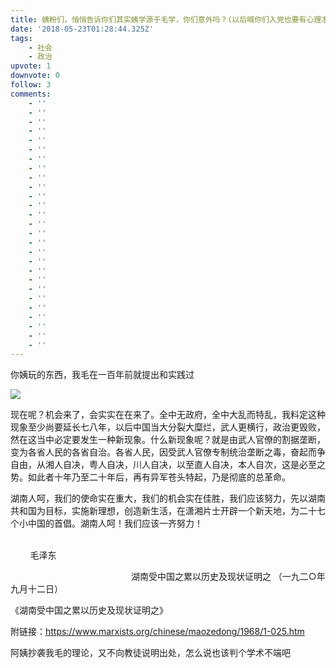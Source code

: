 ```yaml
---
title: 姨粉们，悄悄告诉你们其实姨学源于毛学，你们意外吗？(以后喊你们入党也要有心理准备哦)
date: '2018-05-23T01:28:44.325Z'
tags:
    - 社会
    - 政治
upvote: 1
downvote: 0
follow: 3
comments:
    - ''
    - ''
    - ''
    - ''
    - ''
    - ''
    - ''
    - ''
    - ''
    - ''
    - ''
    - ''
    - ''
    - ''
    - ''
    - ''
    - ''
    - ''
    - ''
    - ''
    - ''
    - ''
    - ''
    - ''
    - ''
    - ''
    - ''
---
```


你姨玩的东西，我毛在一百年前就提出和实践过

  

[![](https://web.archive.org:443/web/20180529145720im_/https://pincimg.com/posts/86152/312f6db62e2f631cf98f76cba160b97b.jpg)](https://imgur.com/h9br3rB)  

现在呢？机会来了，会实实在在来了。全中无政府，全中大乱而特乱，我料定这种现象至少尚要延长七八年，以后中国当大分裂大糜烂，武人更横行，政治更毁败，然在这当中必定要发生一种新现象。什么新现象呢？就是由武人官僚的割据垄断，变为各省人民的各省自治。各省人民，因受武人官僚专制统治垄断之毒，奋起而争自由，从湘人自决，粤人自决，川人自决，以至直人自决，本人自次，这是必至之势。如此者十年乃至二十年后，再有异军苍头特起，乃是彻底的总革命。  

湖南人呵，我们的使命实在重大，我们的机会实在佳胜，我们应该努力，先以湖南共和国为目标，实施新理想，创造新生活，在潇湘片士开辟一个新天地，为二十七个小中国的首倡。湖南人呵！我们应该一齐努力！   

                                                                                                                                        毛泽东

                                                 湖南受中国之累以历史及现状证明之 （一九二○年九月十二日）

  

  

  

  

《湖南受中国之累以历史及现状证明之》

附链接：https://www.marxists.org/chinese/maozedong/1968/1-025.htm

  

  

阿姨抄袭我毛的理论，又不向教徒说明出处，怎么说也该判个学术不端吧
